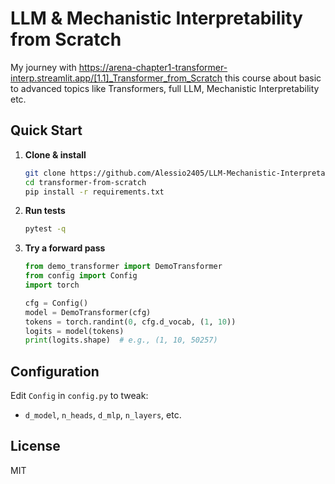 # LLM & Mechanistic Interpretability from Scratch

My journey with https://arena-chapter1-transformer-interp.streamlit.app/[1.1]_Transformer_from_Scratch this course about basic to advanced topics like Transformers, full LLM, Mechanistic Interpretability etc.

## Quick Start

1. **Clone & install**

   ```bash
   git clone https://github.com/Alessio2405/LLM-Mechanistic-Interpretability-Scratch
   cd transformer-from-scratch
   pip install -r requirements.txt
   ```
2. **Run tests**

   ```bash
   pytest -q
   ```
3. **Try a forward pass**

   ```python
   from demo_transformer import DemoTransformer
   from config import Config
   import torch

   cfg = Config()
   model = DemoTransformer(cfg)
   tokens = torch.randint(0, cfg.d_vocab, (1, 10))
   logits = model(tokens)
   print(logits.shape)  # e.g., (1, 10, 50257)
   ```

## Configuration

Edit `Config` in `config.py` to tweak:

* `d_model`, `n_heads`, `d_mlp`, `n_layers`, etc.

## License

MIT
